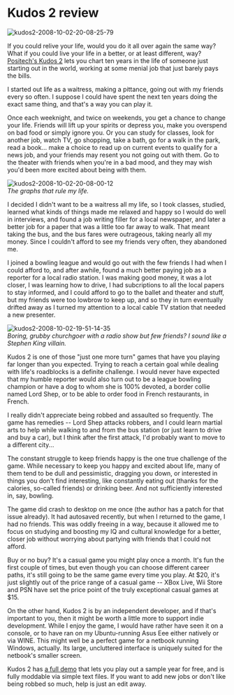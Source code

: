# Kudos 2 review

![](http://westkarana.com/wp-content/uploads/2008/10/kudos2-2008-10-02-20-08-25-79.jpg "kudos2-2008-10-02-20-08-25-79")

If you could relive your life, would you do it all over again the same way? What if you could live your life in a better, or at least different, way? [Positech's Kudos 2](http://www.positech.co.uk/kudos2/) lets you chart ten years in the life of someone just starting out in the world, working at some menial job that just barely pays the bills.

I started out life as a waitress, making a pittance, going out with my friends every so often. I suppose I could have spent the next ten years doing the exact same thing, and that's a way you can play it.

Once each weeknight, and twice on weekends, you get a chance to change your life. Friends will lift up your spirits or depress you, make you overspend on bad food or simply ignore you. Or you can study for classes, look for another job, watch TV, go shopping, take a bath, go for a walk in the park, read a book... make a choice to read up on current events to qualify for a news job, and your friends may resent you not going out with them. Go to the theater with friends when you're in a bad mood, and they may wish you'd been more excited about being with them.

![](http://westkarana.com/wp-content/uploads/2008/10/kudos2-2008-10-02-20-08-00-12.jpg "kudos2-2008-10-02-20-08-00-12")  
*The graphs that rule my life.*

I decided I didn't want to be a waitress all my life, so I took classes, studied, learned what kinds of things made me relaxed and happy so I would do well in interviews, and found a job writing filler for a local newspaper, and later a better job for a paper that was a little too far away to walk. That meant taking the bus, and the bus fares were outrageous, taking nearly all my money. Since I couldn't afford to see my friends very often, they abandoned me.

I joined a bowling league and would go out with the few friends I had when I could afford to, and after awhile, found a much better paying job as a reporter for a local radio station. I was making good money, it was a lot closer, I was learning how to drive, I had subcriptions to all the local papers to stay informed, and I could afford to go to the ballet and theater and stuff, but my friends were too lowbrow to keep up, and so they in turn eventually drifted away as I turned my attention to a local cable TV station that needed a new presenter.

![](http://westkarana.com/wp-content/uploads/2008/10/kudos2-2008-10-02-19-51-14-35.jpg "kudos2-2008-10-02-19-51-14-35")  
*Boring, grubby churchgoer with a radio show but few friends? I sound like a Stephen King villain.*

Kudos 2 is one of those "just one more turn" games that have you playing far longer than you expected. Trying to reach a certain goal while dealing with life's roadblocks is a definite challenge. I would never have expected that my humble reporter would also turn out to be a league bowling champion or have a dog to whom she is 100% devoted, a border collie named Lord Shep, or to be able to order food in French restaurants, in French.

I really didn't appreciate being robbed and assaulted so frequently. The game has remedies -- Lord Shep attacks robbers, and I could learn martial arts to help while walking to and from the bus station (or just learn to drive and buy a car), but I think after the first attack, I'd probably want to move to a different city...

The constant struggle to keep friends happy is the one true challenge of the game. While necessary to keep you happy and excited about life, many of them tend to be dull and pessimistic, dragging you down, or interested in things you don't find interesting, like constantly eating out (thanks for the calories, so-called friends) or drinking beer. And not sufficiently interested in, say, bowling. 

The game did crash to desktop on me once (the author has a patch for that issue already). It had autosaved recently, but when I returned to the game, I had no friends. This was oddly freeing in a way, because it allowed me to focus on studying and boosting my IQ and cultural knowledge for a better, closer job without worrying about partying with friends that I could not afford.

Buy or no buy? It's a casual game you might play once a month. It's fun the first couple of times, but even though you can choose different career paths, it's still going to be the same game every time you play. At $20, it's just slightly out of the price range of a casual game -- XBox Live, Wii Store and PSN have set the price point of the truly exceptional casual games at $15.

On the other hand, Kudos 2 is by an independent developer, and if that's important to you, then it might be worth a little more to support indie development. While I enjoy the game, I would have rather have seen it on a console, or to have ran on my Ubuntu-running Asus Eee either natively or via WINE. This might well be a perfect game for a netbook running Windows, actually. Its large, uncluttered interface is uniquely suited for the netbook's smaller screen.

Kudos 2 has [a full demo](http://www.positech.co.uk/kudos2/demo.html) that lets you play out a sample year for free, and is fully moddable via simple text files. If you want to add new jobs or don't like being robbed so much, help is just an edit away.


